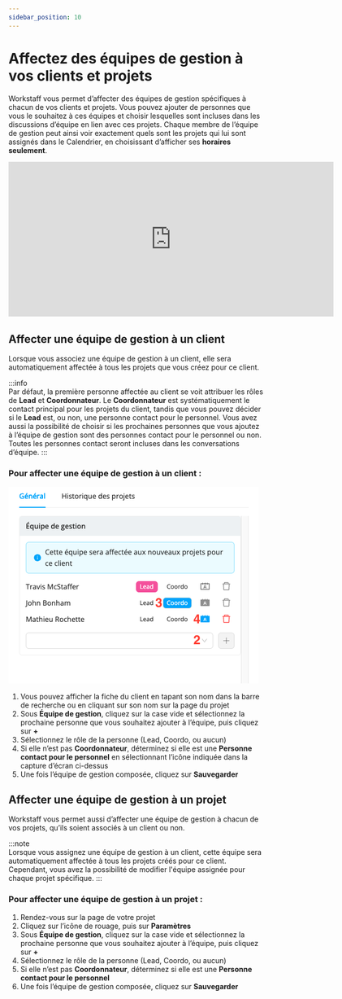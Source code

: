 ```yaml
---
sidebar_position: 10
---
```


# Affectez des équipes de gestion à vos clients et projets 

Workstaff vous permet d’affecter des équipes de gestion spécifiques à chacun de vos clients et projets. Vous pouvez ajouter de personnes que vous le souhaitez à ces équipes et choisir lesquelles sont incluses dans les discussions d’équipe en lien avec ces projets. Chaque membre de l’équipe de gestion peut ainsi voir exactement quels sont les projets qui lui sont assignés dans le Calendrier, en choisissant d’afficher ses **horaires seulement**.

<iframe width="640" height="304" src="https://www.loom.com/embed/72412b7bef8e41179806bc96109b06a4" frameborder="0" webkitallowfullscreen mozallowfullscreen allowfullscreen></iframe>

## Affecter une équipe de gestion à un client

Lorsque vous associez une équipe de gestion à un client, elle sera automatiquement affectée à tous les projets que vous créez pour ce client.

:::info  
Par défaut, la première personne affectée au client se voit attribuer les rôles de **Lead** et **Coordonnateur**. Le **Coordonnateur** est systématiquement le contact principal pour les projets du client, tandis que vous pouvez décider si le **Lead** est, ou non, une personne contact pour le personnel. Vous avez aussi la possibilité de choisir si les prochaines personnes que vous ajoutez à l’équipe de gestion sont des personnes contact pour le personnel ou non. Toutes les personnes contact seront incluses dans les conversations d’équipe.
:::

### Pour affecter une équipe de gestion à un client :

![équipe par client](./Images/managament-team-client.png)

1. Vous pouvez afficher la fiche du client en tapant son nom dans la barre de recherche ou en cliquant sur son nom sur la page du projet 
2. Sous **Équipe de gestion**, cliquez sur la case vide et sélectionnez la prochaine personne que vous souhaitez ajouter à l’équipe, puis cliquez sur **+**
3. Sélectionnez le rôle de la personne (Lead, Coordo, ou aucun)
4. Si elle n’est pas **Coordonnateur**, déterminez si elle est une **Personne contact pour le personnel** en sélectionnant l’icône indiquée dans la capture d’écran ci-dessus 
5. Une fois l’équipe de gestion composée, cliquez sur **Sauvegarder**

## Affecter une équipe de gestion à un projet
Workstaff vous permet aussi d’affecter une équipe de gestion à chacun de vos projets, qu’ils soient associés à un client ou non.

:::note  
Lorsque vous assignez une équipe de gestion à un client, cette équipe sera automatiquement affectée à tous les projets créés pour ce client. Cependant, vous avez la possibilité de modifier l'équipe assignée pour chaque projet spécifique.
:::

### Pour affecter une équipe de gestion à un projet :
1. Rendez-vous sur la page de votre projet
2. Cliquez sur l’icône de rouage, puis sur **Paramètres**
3. Sous **Équipe de gestion**, cliquez sur la case vide et sélectionnez la prochaine personne que vous souhaitez ajouter à l’équipe, puis cliquez sur **+**
4. Sélectionnez le rôle de la personne (Lead, Coordo, ou aucun)
5. Si elle n’est pas **Coordonnateur**, déterminez si elle est une **Personne contact pour le personnel** 
6. Une fois l’équipe de gestion composée, cliquez sur **Sauvegarder**
